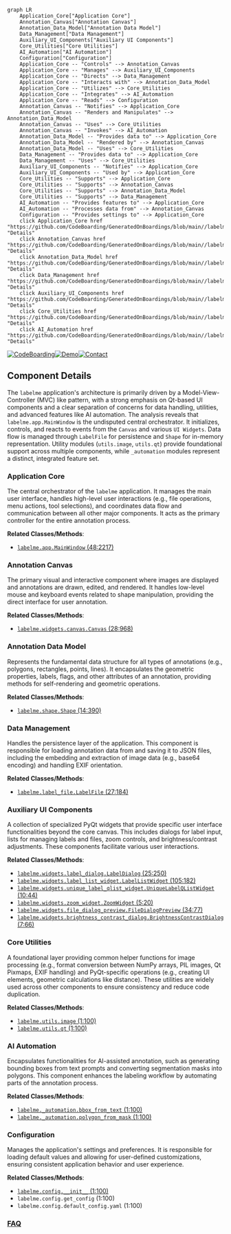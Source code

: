 ```mermaid
graph LR
    Application_Core["Application Core"]
    Annotation_Canvas["Annotation Canvas"]
    Annotation_Data_Model["Annotation Data Model"]
    Data_Management["Data Management"]
    Auxiliary_UI_Components["Auxiliary UI Components"]
    Core_Utilities["Core Utilities"]
    AI_Automation["AI Automation"]
    Configuration["Configuration"]
    Application_Core -- "Controls" --> Annotation_Canvas
    Application_Core -- "Manages" --> Auxiliary_UI_Components
    Application_Core -- "Directs" --> Data_Management
    Application_Core -- "Interacts with" --> Annotation_Data_Model
    Application_Core -- "Utilizes" --> Core_Utilities
    Application_Core -- "Integrates" --> AI_Automation
    Application_Core -- "Reads" --> Configuration
    Annotation_Canvas -- "Notifies" --> Application_Core
    Annotation_Canvas -- "Renders and Manipulates" --> Annotation_Data_Model
    Annotation_Canvas -- "Uses" --> Core_Utilities
    Annotation_Canvas -- "Invokes" --> AI_Automation
    Annotation_Data_Model -- "Provides data to" --> Application_Core
    Annotation_Data_Model -- "Rendered by" --> Annotation_Canvas
    Annotation_Data_Model -- "Uses" --> Core_Utilities
    Data_Management -- "Provides data to" --> Application_Core
    Data_Management -- "Uses" --> Core_Utilities
    Auxiliary_UI_Components -- "Notifies" --> Application_Core
    Auxiliary_UI_Components -- "Used by" --> Application_Core
    Core_Utilities -- "Supports" --> Application_Core
    Core_Utilities -- "Supports" --> Annotation_Canvas
    Core_Utilities -- "Supports" --> Annotation_Data_Model
    Core_Utilities -- "Supports" --> Data_Management
    AI_Automation -- "Provides features to" --> Application_Core
    AI_Automation -- "Processes data from" --> Annotation_Canvas
    Configuration -- "Provides settings to" --> Application_Core
    click Application_Core href "https://github.com/CodeBoarding/GeneratedOnBoardings/blob/main//labelme/Application_Core.md" "Details"
    click Annotation_Canvas href "https://github.com/CodeBoarding/GeneratedOnBoardings/blob/main//labelme/Annotation_Canvas.md" "Details"
    click Annotation_Data_Model href "https://github.com/CodeBoarding/GeneratedOnBoardings/blob/main//labelme/Annotation_Data_Model.md" "Details"
    click Data_Management href "https://github.com/CodeBoarding/GeneratedOnBoardings/blob/main//labelme/Data_Management.md" "Details"
    click Auxiliary_UI_Components href "https://github.com/CodeBoarding/GeneratedOnBoardings/blob/main//labelme/Auxiliary_UI_Components.md" "Details"
    click Core_Utilities href "https://github.com/CodeBoarding/GeneratedOnBoardings/blob/main//labelme/Core_Utilities.md" "Details"
    click AI_Automation href "https://github.com/CodeBoarding/GeneratedOnBoardings/blob/main//labelme/AI_Automation.md" "Details"
```
[![CodeBoarding](https://img.shields.io/badge/Generated%20by-CodeBoarding-9cf?style=flat-square)](https://github.com/CodeBoarding/GeneratedOnBoardings)[![Demo](https://img.shields.io/badge/Try%20our-Demo-blue?style=flat-square)](https://www.codeboarding.org/demo)[![Contact](https://img.shields.io/badge/Contact%20us%20-%20contact@codeboarding.org-lightgrey?style=flat-square)](mailto:contact@codeboarding.org)

## Component Details

The `labelme` application's architecture is primarily driven by a Model-View-Controller (MVC) like pattern, with a strong emphasis on Qt-based UI components and a clear separation of concerns for data handling, utilities, and advanced features like AI automation. The analysis reveals that `labelme.app.MainWindow` is the undisputed central orchestrator. It initializes, controls, and reacts to events from the `Canvas` and various `UI Widgets`. Data flow is managed through `LabelFile` for persistence and `Shape` for in-memory representation. Utility modules (`utils.image`, `utils.qt`) provide foundational support across multiple components, while `_automation` modules represent a distinct, integrated feature set.

### Application Core
The central orchestrator of the `labelme` application. It manages the main user interface, handles high-level user interactions (e.g., file operations, menu actions, tool selections), and coordinates data flow and communication between all other major components. It acts as the primary controller for the entire annotation process.


**Related Classes/Methods**:

- <a href="https://github.com/wkentaro/labelme/blob/master/labelme/app.py#L48-L2217" target="_blank" rel="noopener noreferrer">`labelme.app.MainWindow` (48:2217)</a>


### Annotation Canvas
The primary visual and interactive component where images are displayed and annotations are drawn, edited, and rendered. It handles low-level mouse and keyboard events related to shape manipulation, providing the direct interface for user annotation.


**Related Classes/Methods**:

- <a href="https://github.com/wkentaro/labelme/blob/master/labelme/widgets/canvas.py#L28-L968" target="_blank" rel="noopener noreferrer">`labelme.widgets.canvas.Canvas` (28:968)</a>


### Annotation Data Model
Represents the fundamental data structure for all types of annotations (e.g., polygons, rectangles, points, lines). It encapsulates the geometric properties, labels, flags, and other attributes of an annotation, providing methods for self-rendering and geometric operations.


**Related Classes/Methods**:

- <a href="https://github.com/wkentaro/labelme/blob/master/labelme/shape.py#L14-L390" target="_blank" rel="noopener noreferrer">`labelme.shape.Shape` (14:390)</a>


### Data Management
Handles the persistence layer of the application. This component is responsible for loading annotation data from and saving it to JSON files, including the embedding and extraction of image data (e.g., base64 encoding) and handling EXIF orientation.


**Related Classes/Methods**:

- <a href="https://github.com/wkentaro/labelme/blob/master/labelme/label_file.py#L27-L184" target="_blank" rel="noopener noreferrer">`labelme.label_file.LabelFile` (27:184)</a>


### Auxiliary UI Components
A collection of specialized PyQt widgets that provide specific user interface functionalities beyond the core canvas. This includes dialogs for label input, lists for managing labels and files, zoom controls, and brightness/contrast adjustments. These components facilitate various user interactions.


**Related Classes/Methods**:

- <a href="https://github.com/wkentaro/labelme/blob/master/labelme/widgets/label_dialog.py#L25-L250" target="_blank" rel="noopener noreferrer">`labelme.widgets.label_dialog.LabelDialog` (25:250)</a>
- <a href="https://github.com/wkentaro/labelme/blob/master/labelme/widgets/label_list_widget.py#L105-L182" target="_blank" rel="noopener noreferrer">`labelme.widgets.label_list_widget.LabelListWidget` (105:182)</a>
- <a href="https://github.com/wkentaro/labelme/blob/master/labelme/widgets/unique_label_qlist_widget.py#L10-L44" target="_blank" rel="noopener noreferrer">`labelme.widgets.unique_label_qlist_widget.UniqueLabelQListWidget` (10:44)</a>
- <a href="https://github.com/wkentaro/labelme/blob/master/labelme/widgets/zoom_widget.py#L5-L20" target="_blank" rel="noopener noreferrer">`labelme.widgets.zoom_widget.ZoomWidget` (5:20)</a>
- <a href="https://github.com/wkentaro/labelme/blob/master/labelme/widgets/file_dialog_preview.py#L34-L77" target="_blank" rel="noopener noreferrer">`labelme.widgets.file_dialog_preview.FileDialogPreview` (34:77)</a>
- <a href="https://github.com/wkentaro/labelme/blob/master/labelme/widgets/brightness_contrast_dialog.py#L7-L66" target="_blank" rel="noopener noreferrer">`labelme.widgets.brightness_contrast_dialog.BrightnessContrastDialog` (7:66)</a>


### Core Utilities
A foundational layer providing common helper functions for image processing (e.g., format conversion between NumPy arrays, PIL images, Qt Pixmaps, EXIF handling) and PyQt-specific operations (e.g., creating UI elements, geometric calculations like distance). These utilities are widely used across other components to ensure consistency and reduce code duplication.


**Related Classes/Methods**:

- <a href="https://github.com/wkentaro/labelme/blob/master/labelme/utils/image.py#L1-L100" target="_blank" rel="noopener noreferrer">`labelme.utils.image` (1:100)</a>
- <a href="https://github.com/wkentaro/labelme/blob/master/labelme/utils/qt.py#L1-L100" target="_blank" rel="noopener noreferrer">`labelme.utils.qt` (1:100)</a>


### AI Automation
Encapsulates functionalities for AI-assisted annotation, such as generating bounding boxes from text prompts and converting segmentation masks into polygons. This component enhances the labeling workflow by automating parts of the annotation process.


**Related Classes/Methods**:

- <a href="https://github.com/wkentaro/labelme/blob/master/labelme/_automation/bbox_from_text.py#L1-L100" target="_blank" rel="noopener noreferrer">`labelme._automation.bbox_from_text` (1:100)</a>
- <a href="https://github.com/wkentaro/labelme/blob/master/labelme/_automation/polygon_from_mask.py#L1-L100" target="_blank" rel="noopener noreferrer">`labelme._automation.polygon_from_mask` (1:100)</a>


### Configuration
Manages the application's settings and preferences. It is responsible for loading default values and allowing for user-defined customizations, ensuring consistent application behavior and user experience.


**Related Classes/Methods**:

- <a href="https://github.com/wkentaro/labelme/blob/master/labelme/config/__init__.py#L1-L100" target="_blank" rel="noopener noreferrer">`labelme.config.__init__` (1:100)</a>
- `labelme.config.get_config` (1:100)
- `labelme.config.default_config.yaml` (1:100)




### [FAQ](https://github.com/CodeBoarding/GeneratedOnBoardings/tree/main?tab=readme-ov-file#faq)